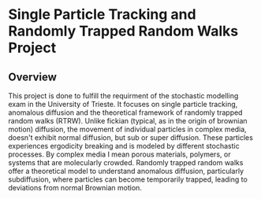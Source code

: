 # Single Particle Tracking and Randomly Trapped Random Walks Project

## Overview

This project is done to fulfill the requirment of the stochastic modelling exam in the University of Trieste. It focuses on single particle tracking, anomalous diffusion and the theoretical framework of randomly trapped random walks (RTRW). Unlike fickian (typical, as in the origin of brownian motion) diffusion, the movement of individual particles in complex media, doesn't exhibit normal diffusion, but sub or super diffusion. These particles experiences ergodicity breaking and is modeled by different stochastic processes. By complex media I mean porous materials, polymers, or systems that are molecularly crowded. Randomly trapped random walks offer a theoretical model to understand anomalous diffusion, particularly subdiffusion, where particles can become temporarily trapped, leading to deviations from normal Brownian motion.
